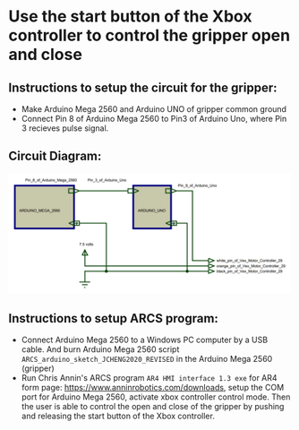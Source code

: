 # Use the start button of the Xbox controller to control the gripper open and close
## Instructions to setup the circuit for the gripper:
* Make Arduino Mega 2560 and Arduino UNO of gripper common ground
* Connect Pin 8 of Arduino Mega 2560 to Pin3 of Arduino Uno, where Pin 3 recieves pulse signal.
## Circuit Diagram:
![](gripper%20ARCS%20Arduino%20Mega%202560-Arduino%20Uno-Vex%20Motor%20Controller%2029%20diagram.PNG)
## Instructions to setup ARCS program:
* Connect Arduino Mega 2560 to a Windows PC computer by a USB cable. And burn Arduino Mega 2560 script `ARCS_arduino_sketch_JCHENG2020_REVISED` in the Arduino Mega 2560 (gripper)
* Run Chris Annin's ARCS program `AR4 HMI interface 1.3 exe` for AR4 form page: https://www.anninrobotics.com/downloads,
setup the COM port for Arduino Mega 2560, activate xbox controller control mode. Then the user is able to control the open and close of the gripper by pushing and releasing the start button of the Xbox controller.
